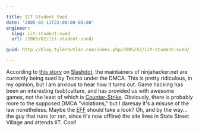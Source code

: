 ```yaml
---

title: IIT Student Sued
date: '2005-02-11T22:00:00-08:00'
engineer:
  slug: iit-student-sued
  url: /2005/02/iit-student-sued/

guid: http://blog.tylerbutler.com/index.php/2005/02/iit-student-sued/

---
```


According to [this story][1] on [Slashdot][2], the maintainers of
ninjahacker.net are currently being sued by Tecmo under the DMCA. This is
pretty ridiculous, in my opinion, but I am anxious to hear how it turns out.
Game hacking has been an interesting (sub)culture, and has provided us with
awesome games, not the least of which is [Counter-Strike][3]. Obviously, there
is probably more to the supposed DMCA "violations," but I daresay it's a
misuse of the law nonetheless. Maybe the [EFF][4] should take a look? Oh, and
by the way... the guy that runs (or ran, since it's now offline) the site
lives in State Street Village and attends IIT. Cool!

   [1]: http://games.slashdot.org/games/05/02/10/0347222.shtml?tid=211&tid=123 (Tecmo Sues Game Hackers Under DMCA)
   [2]: http://www.slashdot.org (Ahhh, Slashdot... home of geek news... and trolls.)
   [3]: http://www.counter-strike.net/ (Counter-Strike's official website.)
   [4]: http://www.eff.org/ (Help save the Electronic Frontier!)

